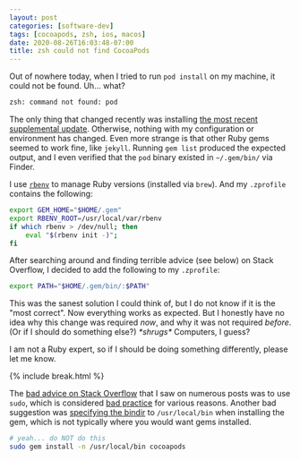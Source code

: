 ```yaml
---
layout: post
categories: [software-dev]
tags: [cocoapods, zsh, ios, macos]
date: 2020-08-26T16:03:48-07:00
title: zsh could not find CocoaPods
---
```


Out of nowhere today, when I tried to run `pod install` on my machine, it could not be found. Uh... what?

<!--excerpt-->

```bash
zsh: command not found: pod
```

The only thing that changed recently was installing [the most recent supplemental update](https://www.macrumors.com/2020/08/12/apple-releases-macos-10-16-5-supplemental-update/). Otherwise, nothing with my configuration or environment has changed. Even more strange is that other Ruby gems seemed to work fine, like `jekyll`. Running `gem list` produced the expected output, and I even verified that the `pod` binary existed in `~/.gem/bin/` via Finder.

I use [`rbenv`](https://github.com/rbenv/rbenv) to manage Ruby versions (installed via `brew`). And my `.zprofile` contains the following:

```bash
export GEM_HOME="$HOME/.gem"
export RBENV_ROOT=/usr/local/var/rbenv
if which rbenv > /dev/null; then
    eval "$(rbenv init -)";
fi
```

After searching around and finding terrible advice (see below) on Stack Overflow, I decided to add the following to my `.zprofile`:

```bash
export PATH="$HOME/.gem/bin/:$PATH"
```

This was the sanest solution I could think of, but I do not know if it is the "most correct". Now everything works as expected. But I honestly have no idea why this change was required *now*, and why it was not required *before*. (Or if I should do something else?) *\*shrugs\** Computers, I guess?

I am not a Ruby expert, so if I should be doing something differently, please let me know.

{% include break.html %}

The [bad advice on Stack Overflow](https://stackoverflow.com/questions/2119064/sudo-gem-install-or-gem-install-and-gem-locations) that I saw on numerous posts was to use `sudo`, which is considered [bad practice](https://github.com/calabash/calabash-ios/wiki/Best-Practice%3A--Never-install-gems-with-sudo) for various reasons. Another bad suggestion was [specifying the bindir](https://guides.rubygems.org/command-reference/#gem-install) to `/usr/local/bin` when installing the gem, which is not typically where you would want gems installed.

```bash
# yeah... do NOT do this
sudo gem install -n /usr/local/bin cocoapods
```
